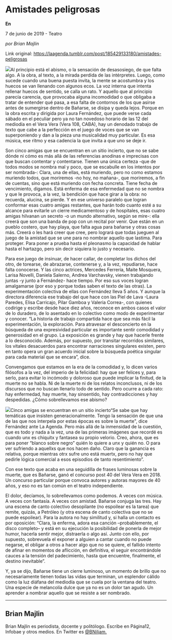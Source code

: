# Amistades peligrosas

**En**

7 de junio de 2019 - Teatro

_por Brian Majlin_

Link original: https://laagenda.tumblr.com/post/185429133180/amistades-peligrosas

![](https://64.media.tumblr.com/7e992cdd389f4f8cfea30ccab03b18de/a36f10cf891d26f3-8a/s500x750/7aabd732d185fc156411f4bd0659bd8c192e8a96.jpg)Al principio está el abismo, o la sensación de desasosiego, de que falta algo. A la obra, al texto, a la mirada perdida de las intérpretes. Luego, como sucede cuando una buena puesta invita, la mente se acostumbra y los huecos se van llenando con algunos ecos. La voz interna que intenta rellenar huecos de sentido, se calla un rato. Y aquello que al principio parecía carencia, que provocaba alguna incomodidad o que obligaba a tratar de entender qué pasa, a esa falta de contornos de los que asirse antes de sumergirse dentro de Bañarse, se disipa y queda lejos. Porque en la obra escrita y dirigida por Laura Fernández, que puede verse cada sábado en el peculiar pero ya no tan novedoso horario de las 12 del mediodía en el Vera Vera (Vera 108, CABA), hay un denodado trabajo de texto que cabe a la perfección en el juego de voces que se van superponiendo y dan a la pieza una musicalidad muy particular. Es esa música, ese ritmo y esa cadencia la que invita a que uno se deje ir.


Son cinco amigas que se encuentran en un sitio incierto, que no se sabe dónde ni cómo es más allá de las referencias anodinas e imprecisas con que buscan contentar y contentarse. Tienen una única certeza -que de todos modos se nombra mal y poco, que se escabulle en los intentos por ser nombrada-: Clara, una de ellas, está muriendo, pero no como estamos muriendo todos, que moriremos -no hoy, no mañana-, que moriremos, a fin de cuentas, sino que está muriendo con fecha concreta. Tiene fecha de vencimiento, digamos. Está enferma de esa enfermedad que no se nombra y que le provoca, a la vez, la bendición que hace girar a la obra: no recuerda, alucina, se pierde. Y en ese universo paralelo que logran conformar esas cuatro amigas restantes, que harán todo cuanto esté a su alcance para evitarle un cierre medicamentoso y de hospitales, esas cuatro amigas hilvanan un secreto -o un mundo alternativo, según se mire-: ella creerá que son una banda de pop con un recital por venir. Que están en un pueblo costero, que hay playa, que falta agua para bañarse y otras cosas más. Creerá o les hará creer que cree, pero logrará que todas jueguen al juego de la amistad que se une para no nombrar aquello que lastima. Para proteger. Para poner a prueba hasta el pleonasmo la capacidad de hablar hasta el hartazgo, pero sin decir siquiera lo justo y necesario. 


Para ese juego de insinuar, de hacer callar, de completar los dichos del otro, de torearse, de abrazarse, contenerse y, a la vez, repudiarse, hace falta conocerse. Y las cinco actrices, Mercedes Ferrería, Maite Mosquera, Larisa Novelli, Daniela Salerno, Andrea Varchavsky, vienen trabajando juntas -y junto a Fernández- hace tiempo. Por eso sus voces logran amalgamarse (por eso y porque todas saben el texto de las otras). La experimentación colectiva de ellas con Fernández lleva 5 años. Y aunque la directora diferencia ese trabajo del que hace con las Piel de Lava -Laura Paredes, Elisa Carricajo, Pilar Gamboa y Valeria Correa-, con quienes codirige y escribe desde hace diez años, reconoce en ambos casos el valor de lo duradero, de lo asentado en lo colectivo como modo de experimentar y conocer. “La historia de trabajo compartida hace que sea más fácil la experimentación, la exploración. Para atravesar el desconcierto en la búsqueda de una expresividad particular es importante sentir comodidad y generosidad en el grupo. La exposición es grande y hay que hacerle frente a lo desconocido. Además, por supuesto, por transitar recorridos similares, los vitales desacuerdos para encontrar narraciones singulares existen, pero en tanto opera un gran acuerdo inicial sobre la búsqueda poética singular para cada material que se encara”, dice.


Convengamos que estamos en la era de la comodidad y, lo dicen varios filósofos a la vez, del imperio de la felicidad: hay que ser felices y, para serlo, para evitar lo incómodo y doloroso que puede implicar la finitud, de la muerte no se habla. Ni de la muerte ni de los relatos inconclusos, ni de los discursos que no buscan llenarlo todo de sentido. Pero ocurre a cada rato: hay enfermedad, hay muerte, hay sinsentido, hay contradicciones y hay despedidas. ¿Cómo sobrellevamos ese abismo?


![](https://64.media.tumblr.com/7e992cdd389f4f8cfea30ccab03b18de/a36f10cf891d26f3-8a/s500x750/7aabd732d185fc156411f4bd0659bd8c192e8a96.jpg)Cinco amigas se encuentran en un sitio incierto“Se sabe que hay temáticas que insisten generacionalmente. Tengo la sensación de que una de las que nos interpela por estas épocas es sobre la muerte", dice Fernández ante La Agenda. Pero más allá de la inmensidad de la cuestión, que es todo y nada a la vez, una de las primeras imágenes que recordé es cuando unx es chiquitx y fantasea su propio velorio. Creo, ahora, que es para poner “blanco sobre negro” quién lo quiere a unx y quién no. O para ver sufriendo a aquellxs que nos hacen daño. Claro que la ganancia es relativa, porque mientras otrx sufre uno está muertx, pero no hay que pedirle lógica comercial a esos episodios de tanto resentimiento”. 


Con ese texto que acaba en una seguidilla de frases luminosas sobre la muerte, que es Bañarse, ganó el concurso post 40 del Vera Vera en 2018. Un concurso particular porque convoca autores y autoras mayores de 40 años, y eso no es tan común en el teatro independiente. 


El dolor, decíamos, lo sobrellevamos como podemos. A veces con música. A veces con fantasía. A veces con amistad. Bañarse conjuga las tres. Hay una escena de canto colectivo desopilante (no espoilear es la tarea) que remite, quizás, a Petróleo (y otra escena de canto colectiva que no se puede espoilear). Para la autora no hay similitud y, si halla un contacto es por oposición: “Clara, la enferma, adora esa canción –probablemente, el disco completo– y está en su ejecución la posibilidad de ponerla de mejor humor, hacerla sentir mejor, distraerla o algo así. Junto con ello, por supuesto, sobrevuela el exponer a alguien a cantar cuando no puede negarse, el obligar a otros a hacer algo que no se quiere, el fallido intento de afinar en momentos de aflicción, en definitiva, el seguir encontrándole cauces a la tensión del padecimiento, hasta que encuentre, finalmente, el destino inevitable”.


Y, ya se dijo, Bañarse tiene un cierre luminoso, un momento de brillo que no necesariamente tienen todas las vidas que terminan, un esplendor cálido como la luz diáfana del mediodía que se cuela por la ventana del teatro. Una especie de melancolía dulce que ya no es un dolor tan agudo. Un aprender a nombrar aquello que se resiste a ser nombrado.




---

 Brian Majlin
-------------

 Brian Majlin es periodista, docente y politólogo. Escribe en Página12, Infobae y otros medios. En Twitter es [@BNiljam.](https://twitter.com/BNiljam) 


